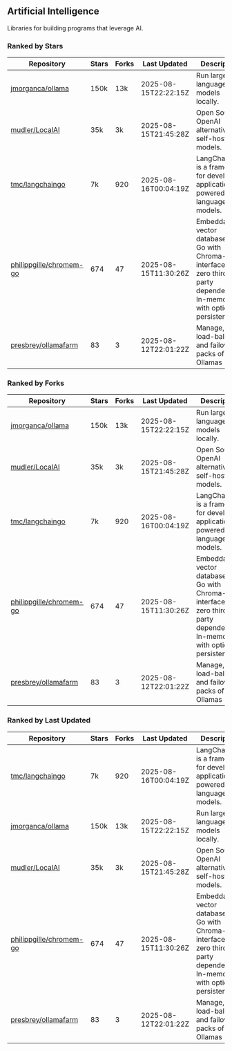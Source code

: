 ## Artificial Intelligence

Libraries for building programs that leverage AI.

### Ranked by Stars

| Repository | Stars | Forks | Last Updated | Description | 
|------------|-------|-------|--------------|-------------|
| [jmorganca/ollama](https://github.com/jmorganca/ollama) | 150k | 13k | 2025-08-15T22:22:15Z |  Run large language models locally. |
| [mudler/LocalAI](https://github.com/mudler/LocalAI) | 35k | 3k | 2025-08-15T21:45:28Z |  Open Source OpenAI alternative, self-host AI models. |
| [tmc/langchaingo](https://github.com/tmc/langchaingo) | 7k | 920 | 2025-08-16T00:04:19Z |  LangChainGo is a framework for developing applications powered by language models. |
| [philippgille/chromem-go](https://github.com/philippgille/chromem-go) | 674 | 47 | 2025-08-15T11:30:26Z |  Embeddable vector database for Go with Chroma-like interface and zero third-party dependencies. In-memory with optional persistence. |
| [presbrey/ollamafarm](https://github.com/presbrey/ollamafarm) | 83 | 3 | 2025-08-12T22:01:22Z |  Manage, load-balance, and failover packs of Ollamas |

### Ranked by Forks

| Repository | Stars | Forks | Last Updated | Description | 
|------------|-------|-------|--------------|-------------|
| [jmorganca/ollama](https://github.com/jmorganca/ollama) | 150k | 13k | 2025-08-15T22:22:15Z |  Run large language models locally. |
| [mudler/LocalAI](https://github.com/mudler/LocalAI) | 35k | 3k | 2025-08-15T21:45:28Z |  Open Source OpenAI alternative, self-host AI models. |
| [tmc/langchaingo](https://github.com/tmc/langchaingo) | 7k | 920 | 2025-08-16T00:04:19Z |  LangChainGo is a framework for developing applications powered by language models. |
| [philippgille/chromem-go](https://github.com/philippgille/chromem-go) | 674 | 47 | 2025-08-15T11:30:26Z |  Embeddable vector database for Go with Chroma-like interface and zero third-party dependencies. In-memory with optional persistence. |
| [presbrey/ollamafarm](https://github.com/presbrey/ollamafarm) | 83 | 3 | 2025-08-12T22:01:22Z |  Manage, load-balance, and failover packs of Ollamas |

### Ranked by Last Updated

| Repository | Stars | Forks | Last Updated | Description | 
|------------|-------|-------|--------------|-------------|
| [tmc/langchaingo](https://github.com/tmc/langchaingo) | 7k | 920 | 2025-08-16T00:04:19Z |  LangChainGo is a framework for developing applications powered by language models. |
| [jmorganca/ollama](https://github.com/jmorganca/ollama) | 150k | 13k | 2025-08-15T22:22:15Z |  Run large language models locally. |
| [mudler/LocalAI](https://github.com/mudler/LocalAI) | 35k | 3k | 2025-08-15T21:45:28Z |  Open Source OpenAI alternative, self-host AI models. |
| [philippgille/chromem-go](https://github.com/philippgille/chromem-go) | 674 | 47 | 2025-08-15T11:30:26Z |  Embeddable vector database for Go with Chroma-like interface and zero third-party dependencies. In-memory with optional persistence. |
| [presbrey/ollamafarm](https://github.com/presbrey/ollamafarm) | 83 | 3 | 2025-08-12T22:01:22Z |  Manage, load-balance, and failover packs of Ollamas |

